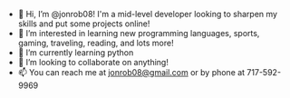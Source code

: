 - 👋 Hi, I’m @jonrob08! I'm a mid-level developer looking to sharpen my skills and put some projects online! 
- 👀 I’m interested in learning new programming languages, sports, gaming, traveling, reading, and lots more!  
- 🌱 I’m currently learning python
- 💞️ I’m looking to collaborate on anything!
- 📫 You can reach me at jonrob08@gmail.com or by phone at 717-592-9969

<!---
jonrob08/jonrob08 is a ✨ special ✨ repository because its `README.md` (this file) appears on your GitHub profile.
You can click the Preview link to take a look at your changes.
--->

